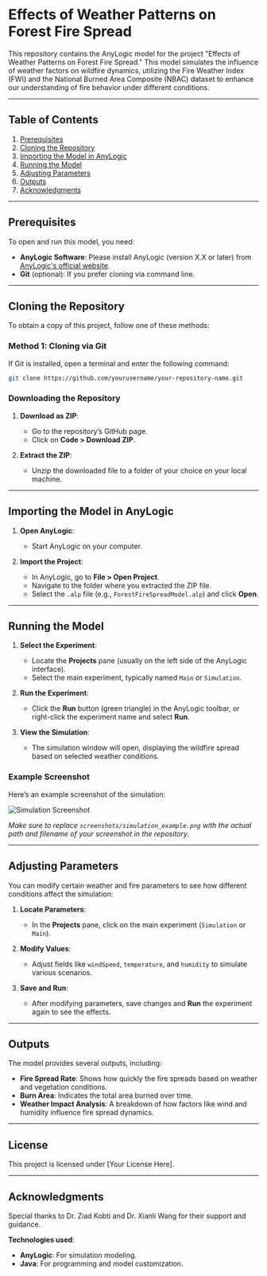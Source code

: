 # Effects of Weather Patterns on Forest Fire Spread

This repository contains the AnyLogic model for the project "Effects of Weather Patterns on Forest Fire Spread." This model simulates the influence of weather factors on wildfire dynamics, utilizing the Fire Weather Index (FWI) and the National Burned Area Composite (NBAC) dataset to enhance our understanding of fire behavior under different conditions.

---

## Table of Contents

1. [Prerequisites](#prerequisites)
2. [Cloning the Repository](#cloning-the-repository)
3. [Importing the Model in AnyLogic](#importing-the-model-in-anylogic)
4. [Running the Model](#running-the-model)
5. [Adjusting Parameters](#adjusting-parameters)
6. [Outputs](#outputs)
7. [Acknowledgments](#acknowledgments)

---

## Prerequisites

To open and run this model, you need:
- **AnyLogic Software**: Please install AnyLogic (version X.X or later) from [AnyLogic's official website](https://www.anylogic.com/).
- **Git** (optional): If you prefer cloning via command line.

---

## Cloning the Repository

To obtain a copy of this project, follow one of these methods:

### Method 1: Cloning via Git

If Git is installed, open a terminal and enter the following command:

```bash
git clone https://github.com/yourusername/your-repository-name.git
```
### Downloading the Repository

1. **Download as ZIP**:
   - Go to the repository’s GitHub page.
   - Click on **Code > Download ZIP**.
   
2. **Extract the ZIP**:
   - Unzip the downloaded file to a folder of your choice on your local machine.

---

## Importing the Model in AnyLogic

1. **Open AnyLogic**:
   - Start AnyLogic on your computer.

2. **Import the Project**:
   - In AnyLogic, go to **File > Open Project**.
   - Navigate to the folder where you extracted the ZIP file.
   - Select the `.alp` file (e.g., `ForestFireSpreadModel.alp`) and click **Open**.

---

## Running the Model

1. **Select the Experiment**:
   - Locate the **Projects** pane (usually on the left side of the AnyLogic interface).
   - Select the main experiment, typically named `Main` or `Simulation`.

2. **Run the Experiment**:
   - Click the **Run** button (green triangle) in the AnyLogic toolbar, or right-click the experiment name and select **Run**.

3. **View the Simulation**:
   - The simulation window will open, displaying the wildfire spread based on selected weather conditions.

### Example Screenshot

Here’s an example screenshot of the simulation:

![Simulation Screenshot](screenshots/simulation_example.png)

*Make sure to replace `screenshots/simulation_example.png` with the actual path and filename of your screenshot in the repository.*

---

## Adjusting Parameters

You can modify certain weather and fire parameters to see how different conditions affect the simulation:

1. **Locate Parameters**:
   - In the **Projects** pane, click on the main experiment (`Simulation` or `Main`).
   
2. **Modify Values**:
   - Adjust fields like `windSpeed`, `temperature`, and `humidity` to simulate various scenarios.

3. **Save and Run**:
   - After modifying parameters, save changes and **Run** the experiment again to see the effects.

---

## Outputs

The model provides several outputs, including:
- **Fire Spread Rate**: Shows how quickly the fire spreads based on weather and vegetation conditions.
- **Burn Area**: Indicates the total area burned over time.
- **Weather Impact Analysis**: A breakdown of how factors like wind and humidity influence fire spread dynamics.

---

## License

This project is licensed under [Your License Here].

---

## Acknowledgments

Special thanks to Dr. Ziad Kobti and Dr. Xianli Wang for their support and guidance.

**Technologies used**:
- **AnyLogic**: For simulation modeling.
- **Java**: For programming and model customization.

